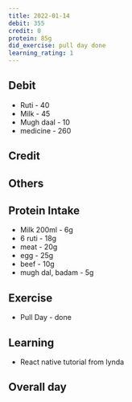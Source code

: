 ```yaml
---
title: 2022-01-14
debit: 355 
credit: 0
protein: 85g
did_exercise: pull day done
learning_rating: 1
---
```


## Debit 
- Ruti - 40
- Milk - 45
- Mugh daal - 10
- medicine - 260

## Credit  

## Others 

## Protein Intake
- Milk 200ml - 6g
- 6 ruti - 18g
- meat - 20g
- egg - 25g 
- beef - 10g
- mugh dal, badam - 5g

## Exercise 
- Pull Day - done

## Learning
- React native tutorial from lynda 

## Overall day








